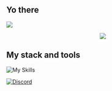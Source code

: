 ## Yo there
![](https://komarev.com/ghpvc/?username=pandatickk&color=blueviolet&style=plastic)

<div align="center">
    <img src="https://media.tenor.com/VfjScfbt0KEAAAAi/nagi-squish-nagi.gif" style="background: transparent;" />
</div>

## My stack and tools

![My Skills](https://skillicons.dev/icons?i=lua,py,blender)

<div class="same-line" style="display: inline-flex">
    <a align="left" href="https://discord.com/users/359333278030757888"><img src="https://lanyard.cnrad.dev/api/359333278030757888?borderRadius=30px&bg=63D4&hideDiscrim=false&hideActivity=false&hideBadges=true&hideSpotify=false&hideProfile=false" alt="Discord" /></a>
</div>
